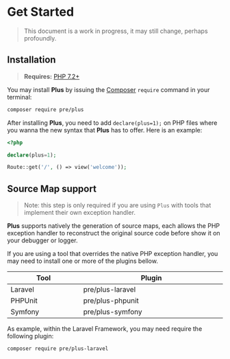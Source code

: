 # Get Started

> This document is a work in progress, it may still change, perhaps profoundly.

## Installation

> **Requires:** [PHP 7.2+](https://php.net/releases)

You may install **Plus** by issuing the [Composer](https://getcomposer.org) `require` command in your terminal:

```bash
composer require pre/plus
```

After installing **Plus**, you need to add `declare(plus=1);` on PHP files where
you wanna the new syntax that **Plus** has to offer. Here is an example:

```php
<?php

declare(plus=1);

Route::get('/', () => view('welcome'));
```

## Source Map support

> Note: this step is only required if you are using `Plus` with tools that implement their own exception handler.

**Plus** supports natively the generation of source maps, each allows the PHP exception handler
to reconstruct the original source code before show it on your debugger or logger.

If you are using a tool that overrides the native PHP exception handler, you may need to install
one or more of the plugins bellow.

| Tool <img width=200/>    | Plugin <img width=500/>   |
|-----------               |------------------         |
| Laravel                  | pre/plus-laravel          |
| PHPUnit                  | pre/plus-phpunit          |
| Symfony                  | pre/plus-symfony          |

As example, within the Laravel Framework, you may need require the following plugin:

```bash
composer require pre/plus-laravel
```
